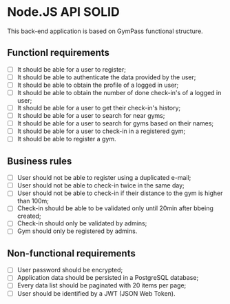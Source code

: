 # Node.JS API SOLID

This back-end application is based on GymPass functional structure.

## Functionl requirements

- [ ] It should be able for a user to register;
- [ ] It should be able to authenticate the data provided by the user;
- [ ] It should be able to obtain the profile of a logged in user;
- [ ] It should be able to obtain the number of done check-in's of a logged in user;
- [ ] It should be able for a user to get their check-in's history;
- [ ] It should be able for a user to search for near gyms;
- [ ] It should be able for a user to search for gyms based on their names;
- [ ] It should be able for a user to check-in in a registered gym;
- [ ] It should be able to register a gym.

## Business rules

- [ ] User should not be able to register using a duplicated e-mail;
- [ ] User should not be able to check-in twice in the same day;
- [ ] User should not be able to check-in if their distance to the gym is higher than 100m;
- [ ] Check-in should be able to be validated only until 20min after bbeing created;
- [ ] Check-in should only be validated by admins;
- [ ] Gym should only be registered by admins.

## Non-functional requirements

- [ ] User password should be encrypted;
- [ ] Application data should be persisted in a PostgreSQL database;
- [ ] Every data list should be paginated with 20 items per page;
- [ ] User should be identified by a JWT (JSON Web Token).
